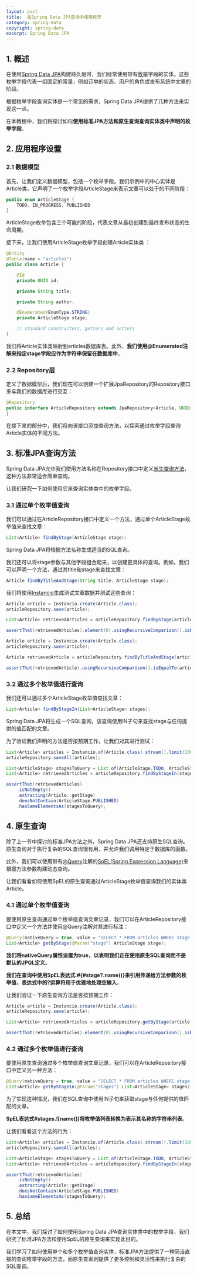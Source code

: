 ```yaml
---
layout: post
title:  在Spring Data JPA查询中使用枚举
category: spring-data
copyright: spring-data
excerpt: Spring Data JPA
---
```


## 1. 概述

在使用[Spring Data JPA](https://www.baeldung.com/the-persistence-layer-with-spring-data-jpa)构建持久层时，我们经常使用带有[枚举](https://www.baeldung.com/a-guide-to-java-enums)字段的实体。这些枚举字段代表一组固定的常量，例如订单的状态、用户的角色或发布系统中文章的阶段。

根据枚举字段查询实体是一个常见的需求，Spring Data JPA提供了几种方法来实现这一点。

在本教程中，我们将探讨如何**使用标准JPA方法和原生查询查询实体类中声明的枚举字段**。

## 2. 应用程序设置

### 2.1 数据模型

首先，让我们定义数据模型，包括一个枚举字段。我们示例中的中心实体是Article类，它声明了一个枚举字段ArticleStage来表示文章可以处于的不同阶段：

```java
public enum ArticleStage {
    TODO, IN_PROGRESS, PUBLISHED
}
```

ArticleStage枚举包含三个可能的阶段，代表文章从最初创建到最终发布状态的生命周期。

接下来，让我们使用ArticleStage枚举字段创建Article实体类 ：

```java
@Entity
@Table(name = "articles")
public class Article {

    @Id
    private UUID id;

    private String title;

    private String author;

    @Enumerated(EnumType.STRING)
    private ArticleStage stage;

    // standard constructors, getters and setters
}
```

我们将Article实体类映射到articles数据库表。此外，**我们使用@Enumerated注解来指定stage字段应作为字符串保留在数据库中**。

### 2.2 Repository层

定义了数据模型后，我们现在可以创建一个扩展JpaRepository的Repository接口来与我们的数据库进行交互：

```java
@Repository
public interface ArticleRepository extends JpaRepository<Article, UUID> {
}
```

在接下来的部分中，我们将向该接口添加查询方法，以探索通过枚举字段查询Article实体的不同方法。

## 3. 标准JPA查询方法

Spring Data JPA允许我们使用方法名称在Repository接口中定义[派生查询方法](https://www.baeldung.com/spring-data-derived-queries)，这种方法非常适合简单查询。

让我们研究一下如何使用它来查询实体类中的枚举字段。

### 3.1 通过单个枚举值查询

我们可以通过在ArticleRepository接口中定义一个方法，通过单个ArticleStage枚举值来查找文章：

```java
List<Article> findByStage(ArticleStage stage);
```

Spring Data JPA将根据方法名称生成适当的SQL查询。

我们还可以将stage参数与其他字段组合起来，以创建更具体的查询。例如，我们可以声明一个方法，通过其title和stage来查找文章：

```java
Article findByTitleAndStage(String title, ArticleStage stage);
```

我们将使用[Instancio](https://www.baeldung.com/java-test-data-instancio)生成测试文章数据并测试这些查询：

```java
Article article = Instancio.create(Article.class);
articleRepository.save(article);

List<Article> retrievedArticles = articleRepository.findByStage(article.getStage());

assertThat(retrievedArticles).element(0).usingRecursiveComparison().isEqualTo(article);
```

```java
Article article = Instancio.create(Article.class);
articleRepository.save(article);

Article retrievedArticle = articleRepository.findByTitleAndStage(article.getTitle(), article.getStage());

assertThat(retrievedArticle).usingRecursiveComparison().isEqualTo(article);
```

### 3.2 通过多个枚举值进行查询

我们还可以通过多个ArticleStage枚举值查找文章：

```java
List<Article> findByStageIn(List<ArticleStage> stages);
```

Spring Data JPA将生成一个SQL查询，该查询使用IN子句来查找stage与任何提供的值匹配的文章。

为了验证我们声明的方法是否按预期工作，让我们对其进行测试：

```java
List<Article> articles = Instancio.of(Article.class).stream().limit(100).toList();
articleRepository.saveAll(articles);

List<ArticleStage> stagesToQuery = List.of(ArticleStage.TODO, ArticleStage.IN_PROGRESS);
List<Article> retrievedArticles = articleRepository.findByStageIn(stagesToQuery);

assertThat(retrievedArticles)
    .isNotEmpty()
    .extracting(Article::getStage)
    .doesNotContain(ArticleStage.PUBLISHED)
    .hasSameElementsAs(stagesToQuery);
```

## 4. 原生查询

除了上一节中探讨的标准JPA方法之外，Spring Data JPA还支持原生SQL查询。原生查询对于执行复杂的SQL查询很有用，并允许我们调用特定于数据库的函数。

此外，我们可以使用带有[@Query](https://www.baeldung.com/spring-data-jpa-query)注解的[SpEL(Spring Expression Language)](https://www.baeldung.com/spring-expression-language)来根据方法参数构建动态查询。

让我们看看如何使用SpEL的原生查询通过ArticleStage枚举值查询我们的实体类Article。

### 4.1 通过单个枚举值查询

要使用原生查询通过单个枚举值查询文章记录，我们可以在ArticleRepository接口中定义一个方法并使用@Query注解对其进行标注：

```java
@Query(nativeQuery = true, value = "SELECT * FROM articles WHERE stage = :#{#stage?.name()}")
List<Article> getByStage(@Param("stage") ArticleStage stage);
```

**我们将nativeQuery属性设置为true，以表明我们正在使用原生SQL查询而不是默认的JPQL定义**。

**我们在查询中使用SpEL表达式:#{#stage?.name()}来引用传递给方法参数的枚举值，表达式中的?运算符用于优雅地处理空输入**。

让我们验证一下原生查询方法是否按预期工作：

```java
Article article = Instancio.create(Article.class);
articleRepository.save(article);

List<Article> retrievedArticles = articleRepository.getByStage(article.getStage());

assertThat(retrievedArticles).element(0).usingRecursiveComparison().isEqualTo(article);
```

### 4.2 通过多个枚举值进行查询

要使用原生查询通过多个枚举值查询文章记录，我们可以在ArticleRepository接口中定义另一种方法：

```java
@Query(nativeQuery = true, value = "SELECT * FROM articles WHERE stage IN (:#{#stages.![name()]})")
List<Article> getByStageIn(@Param("stages") List<ArticleStage> stages);
```

为了实现这种情况，我们在SQL查询中使用IN子句来获取stage与任何提供的值匹配的文章。

**SpEL表达式#stages.![name()\]将枚举值列表转换为表示其名称的字符串列表**。

让我们看看这个方法的行为：

```java
List<Article> articles = Instancio.of(Article.class).stream().limit(100).toList();
articleRepository.saveAll(articles);

List<ArticleStage> stagesToQuery = List.of(ArticleStage.TODO, ArticleStage.IN_PROGRESS);
List<Article> retrievedArticles = articleRepository.findByStageIn(stagesToQuery);

assertThat(retrievedArticles)
    .isNotEmpty()
    .extracting(Article::getStage)
    .doesNotContain(ArticleStage.PUBLISHED)
    .hasSameElementsAs(stagesToQuery);
```

## 5. 总结

在本文中，我们探讨了如何使用Spring Data JPA查询实体类中的枚举字段，我们研究了标准JPA方法和使用SpEL的原生查询来实现此目的。

我们学习了如何使用单个和多个枚举值查询实体，标准JPA方法提供了一种简洁直接的查询枚举字段的方法，而原生查询则提供了更多控制和灵活性来执行复杂的SQL查询。